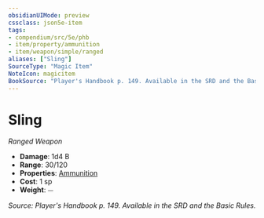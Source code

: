 ```yaml
---
obsidianUIMode: preview
cssclass: json5e-item
tags:
- compendium/src/5e/phb
- item/property/ammunition
- item/weapon/simple/ranged
aliases: ["Sling"]
SourceType: "Magic Item"
NoteIcon: magicitem
BookSource: "Player's Handbook p. 149. Available in the SRD and the Basic Rules."
---
```

# Sling
*Ranged Weapon*  

- **Damage**: 1d4 B
- **Range**: 30/120
- **Properties**: [Ammunition](/2-Mechanics/CLI/rules/item-properties.md#Ammunition)
- **Cost**: 1 sp
- **Weight**: ⏤

*Source: Player's Handbook p. 149. Available in the SRD and the Basic Rules.*